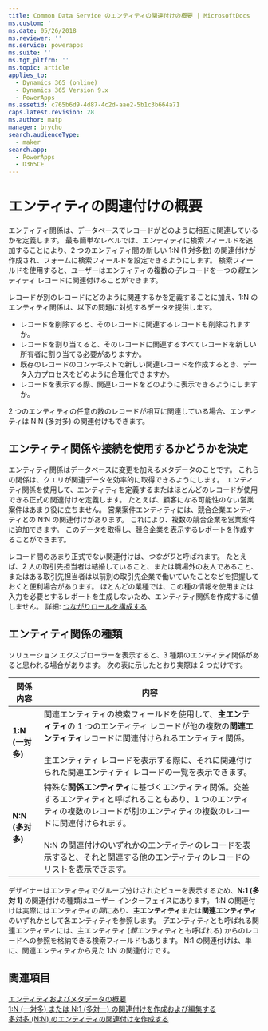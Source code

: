 ```yaml
---
title: Common Data Service のエンティティの関連付けの概要 | MicrosoftDocs
ms.custom: ''
ms.date: 05/26/2018
ms.reviewer: ''
ms.service: powerapps
ms.suite: ''
ms.tgt_pltfrm: ''
ms.topic: article
applies_to:
  - Dynamics 365 (online)
  - Dynamics 365 Version 9.x
  - PowerApps
ms.assetid: c765b6d9-4d87-4c2d-aae2-5b1c3b664a71
caps.latest.revision: 28
ms.author: matp
manager: brycho
search.audienceType:
  - maker
search.app:
  - PowerApps
  - D365CE
---
```

# <a name="entity-relationships-overview"></a>エンティティの関連付けの概要

エンティティ関係は、データベースでレコードがどのように相互に関連しているかを定義します。 最も簡単なレベルでは、エンティティに検索フィールドを追加することにより、2 つのエンティティ間の新しい 1:N (1 対多数) の関連付けが作成され、フォームに検索フィールドを設定できるようにします。 検索フィールドを使用すると、ユーザーはエンティティの複数の*子*レコードを一つの*親*エンティティ レコードに関連付けることができます。  
  
レコードが別のレコードにどのように関連するかを定義することに加え、1:N のエンティティ関係は、以下の問題に対処するデータを提供します。  
  
- レコードを削除すると、そのレコードに関連するレコードも削除されますか。  
- レコードを割り当てると、そのレコードに関連するすべてレコードを新しい所有者に割り当てる必要がありますか。  
- 既存のレコードのコンテキストで新しい関連レコードを作成するとき、データ入力プロセスをどのように合理化できますか。  
- レコードを表示する際、関連レコードをどのように表示できるようにしますか。  
  
 2 つのエンティティの任意の数のレコードが相互に関連している場合、エンティティは N:N (多対多) の関連付けもできます。  

<a name="BKMK_Connections"></a>

## <a name="decide-whether-to-use-entity-relationships-or-connections"></a>エンティティ関係や接続を使用するかどうかを決定 
 
エンティティ関係はデータベースに変更を加えるメタデータのことです。 これらの関係は、クエリが関連データを効率的に取得できるようにします。 エンティティ関係を使用して、エンティティを定義するまたはほとんどのレコードが使用できる正式の関連付けを定義します。 たとえば、顧客になる可能性のない営業案件はあまり役に立ちません。 営業案件エンティティには、競合企業エンティティとの N:N の関連付けがあります。 これにより、複数の競合企業を営業案件に追加できます。 このデータを取得し、競合企業を表示するレポートを作成することができます。  
  
レコード間のあまり正式でない関連付けは、*つながり*と呼ばれます。 たとえば、2 人の取引先担当者は結婚していること、または職場外の友人であること、またはある取引先担当者は以前別の取引先企業で働いていたことなどを把握しておくと便利場合があります。 ほとんどの業種では、この種の情報を使用または入力を必要とするレポートを生成しないため、エンティティ関係を作成するに値しません。 詳細: [つながりロールを構成する](configure-connection-roles.md)

  
<a name="BKMK_TypesOfRelationships"></a>
 
## <a name="types-of-entity-relationships"></a>エンティティ関係の種類

ソリューション エクスプローラーを表示すると、3 種類のエンティティ関係があると思われる場合があります。 次の表に示したとおり実際は 2 つだけです。  
  
|関係内容|内容|  
|-----------------------|-----------------|  
|**1:N (一対多)**|関連エンティティの検索フィールドを使用して、**主エンティティ**の 1 つのエンティティ レコードが他の複数の**関連エンティティ**レコードに関連付けられるエンティティ関係。<br /><br /> 主エンティティ レコードを表示する際に、それに関連付けられた関連エンティティ レコードの一覧を表示できます。|  
|**N:N (多対多)**|特殊な**関係エンティティ**に基づくエンティティ関係。交差するエンティティと呼ばれることもあり、1 つのエンティティの複数のレコードが別のエンティティの複数のレコードに関連付けられます。<br /><br /> N:N の関連付けのいずれかのエンティティのレコードを表示すると、それと関連する他のエンティティのレコードのリストを表示できます。|  
  
デザイナーはエンティティでグループ分けされたビューを表示するため、**N:1 (多対 1)** の関連付けの種類はユーザー インターフェイスにあります。 1:N の関連付けは実際にはエンティティの*間*にあり、**主エンティティ**または**関連エンティティ**のいずれかとして各エンティティを参照します。 *子*エンティティとも呼ばれる関連エンティティには、主エンティティ (*親*エンティティとも呼ばれる) からのレコードへの参照を格納できる検索フィールドもあります。 N:1 の関連付けは、単に、関連エンティティから見た 1:N の関連付けです。  
 
## <a name="see-also"></a>関連項目

[エンティティおよびメタデータの概要](create-edit-metadata.md)<br />
[1:N (一対多) または N:1 (多対一) の関連付けを作成および編集する](create-edit-1n-relationships.md)<br />
[多対多 (N:N) のエンティティの関連付けを作成する](create-edit-nn-relationships.md)

